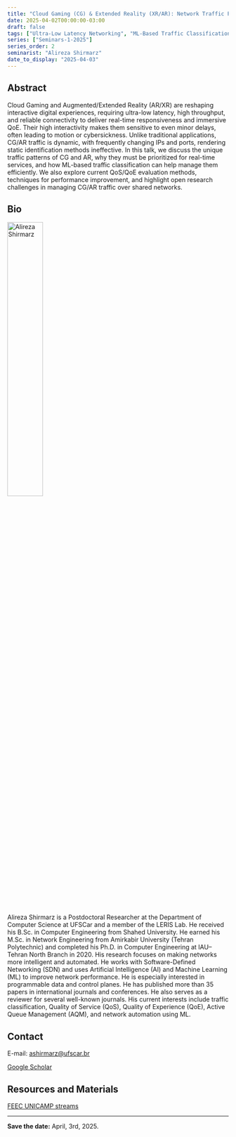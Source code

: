 ```yaml
---
title: "Cloud Gaming (CG) & Extended Reality (XR/AR): Network Traffic Patterns & challenges in Network Management"
date: 2025-04-02T00:00:00-03:00
draft: false
tags: ["Ultra-Low Latency Networking", "ML-Based Traffic Classification", "QoS/QoE Optimization for CG/AR"]
series: ["Seminars-1-2025"]
series_order: 2
seminarist: "Alireza Shirmarz"
date_to_display: "2025-04-03"
---
```


## Abstract

Cloud Gaming and Augmented/Extended Reality (AR/XR) are reshaping interactive digital experiences, requiring ultra-low latency, high throughput, and reliable connectivity to deliver real-time responsiveness and immersive QoE. Their high interactivity makes them sensitive to even minor delays, often leading to motion or cybersickness. Unlike traditional applications, CG/AR traffic is dynamic, with frequently changing IPs and ports, rendering static identification methods ineffective. In this talk, we discuss the unique traffic patterns of CG and AR, why they must be prioritized for real-time services, and how ML-based traffic classification can help manage them efficiently. We also explore current QoS/QoE evaluation methods, techniques for performance improvement, and highlight open research challenges in managing CG/AR traffic over shared networks.

## Bio

<img alt="Alireza Shirmarz" src="/seminars/seminars-1-2025/2/alireza-shirmarz.png" style="width: 40%; height: 160x;">

Alireza Shirmarz is a Postdoctoral Researcher at the Department of Computer Science at UFSCar and a member of the LERIS Lab. He received his B.Sc. in Computer Engineering from Shahed University. He earned his M.Sc. in Network Engineering from Amirkabir University (Tehran Polytechnic) and completed his Ph.D. in Computer Engineering at IAU–Tehran North Branch in 2020. His research focuses on making networks more intelligent and automated. He works with Software-Defined Networking (SDN) and uses Artificial Intelligence (AI) and Machine Learning (ML) to improve network performance. He is especially interested in programmable data and control planes. He has published more than 35 papers in international journals and conferences. He also serves as a reviewer for several well-known journals. His current interests include traffic classification, Quality of Service (QoS), Quality of Experience (QoE), Active Queue Management (AQM), and network automation using ML.

## Contact
E-mail: ashirmarz@ufscar.br

[Google Scholar](https://scholar.google.com/citations?hl=en&user=zatA3BwAAAAJ)



## Resources and Materials

[FEEC UNICAMP streams](https://www.youtube.com/@feec-unicamp/streams)

<!--
<iframe width="560" height="315" src="https://www.youtube.com/embed/lMptr7rmdco" title="YouTube video player" frameborder="0" allow="accelerometer; autoplay; clipboard-write; encrypted-media; gyroscope; picture-in-picture; web-share" allowfullscreen></iframe>
-->

---

**Save the date:**  April, 3rd, 2025.